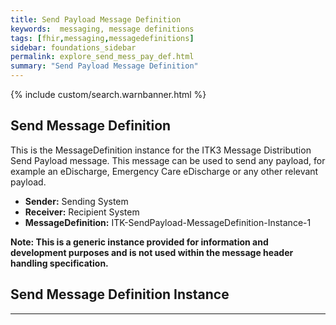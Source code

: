 ```yaml
---
title: Send Payload Message Definition
keywords:  messaging, message definitions
tags: [fhir,messaging,messagedefinitions]
sidebar: foundations_sidebar
permalink: explore_send_mess_pay_def.html
summary: "Send Payload Message Definition"
---
```


{% include custom/search.warnbanner.html %}

## Send Message Definition ##

This is the MessageDefinition instance for the ITK3 Message Distribution Send Payload message. This message can be used to send any payload, for example an eDischarge, Emergency Care eDischarge or any other relevant payload. 

- **Sender:**  Sending System
- **Receiver:** Recipient System
- **MessageDefinition:** ITK-SendPayload-MessageDefinition-Instance-1

**Note: This is a generic instance provided for information and development purposes and is not used within the message header handling specification.**  

## Send Message Definition Instance ##

<script src="https://gist.github.com/IOPS-DEV/3fb9cde87dc0fc9da48100f9efafef07.js"></script>

---










